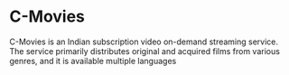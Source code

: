 # C-Movies
C-Movies is an Indian subscription video on-demand streaming service. The service primarily distributes original and acquired films from various genres, and it is available multiple languages

